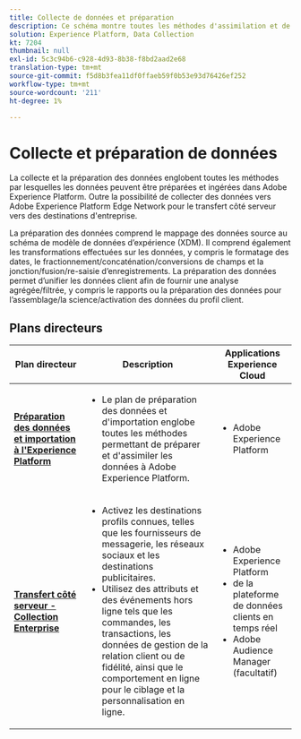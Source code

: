 ```yaml
---
title: Collecte de données et préparation
description: Ce schéma montre toutes les méthodes d'assimilation et de préparation des données à Adobe Experience Platform.
solution: Experience Platform, Data Collection
kt: 7204
thumbnail: null
exl-id: 5c3c94b6-c928-4d93-8b38-f8bd2aad2e68
translation-type: tm+mt
source-git-commit: f5d8b3fea11df0ffaeb59f0b53e93d76426ef252
workflow-type: tm+mt
source-wordcount: '211'
ht-degree: 1%

---
```


# Collecte et préparation de données

La collecte et la préparation des données englobent toutes les méthodes par lesquelles les données peuvent être préparées et ingérées dans Adobe Experience Platform. Outre la possibilité de collecter des données vers Adobe Experience Platform Edge Network pour le transfert côté serveur vers des destinations d&#39;entreprise.

La préparation des données comprend le mappage des données source au schéma de modèle de données d’expérience (XDM). Il comprend également les transformations effectuées sur les données, y compris le formatage des dates, le fractionnement/concaténation/conversions de champs et la jonction/fusion/re-saisie d’enregistrements. La préparation des données permet d’unifier les données client afin de fournir une analyse agrégée/filtrée, y compris le rapports ou la préparation des données pour l’assemblage/la science/activation des données du profil client.

## Plans directeurs

| Plan directeur | Description | Applications Experience Cloud |
|---|---|---|
| **[Préparation des données et importation à l&#39;Experience Platform](ingestion.md)** | <ul><li>Le plan de préparation des données et d&#39;importation englobe toutes les méthodes permettant de préparer et d&#39;assimiler les données à Adobe Experience Platform.</ul></li> | <ul><li> Adobe Experience Platform </ul></li> |
| **[Transfert côté serveur - Collection Enterprise](server-side-collection.md)** | <ul><li>Activez les destinations profils connues, telles que les fournisseurs de messagerie, les réseaux sociaux et les destinations publicitaires. </li><li>Utilisez des attributs et des événements hors ligne tels que les commandes, les transactions, les données de gestion de la relation client ou de fidélité, ainsi que le comportement en ligne pour le ciblage et la personnalisation en ligne.</li></ul> | <ul><li>Adobe Experience Platform</li><li>  de la plateforme de données clients en temps réel</li><li>Adobe Audience Manager (facultatif)</li></ul> |
